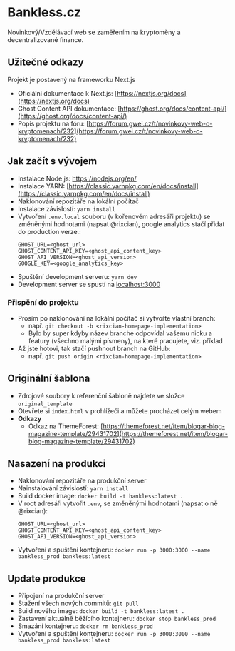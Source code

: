 # Bankless.cz
Novinkový/Vzdělávací web se zaměřením na kryptoměny a decentralizované finance.

## Užitečné odkazy
Projekt je postavený na frameworku Next.js
- Oficiální dokumentace k Next.js: [https://nextjs.org/docs](https://nextjs.org/docs)
- Ghost Content API dokumentace: [https://ghost.org/docs/content-api/](https://ghost.org/docs/content-api/)
- Popis projektu na fóru: [https://forum.gwei.cz/t/novinkovy-web-o-kryptomenach/232](https://forum.gwei.cz/t/novinkovy-web-o-kryptomenach/232)


## Jak začít s vývojem
- Instalace Node.js: https://nodejs.org/en/
- Instalace YARN: [https://classic.yarnpkg.com/en/docs/install](https://classic.yarnpkg.com/en/docs/install)
- Naklonování repozitáře na lokální počítač
- Instalace závislostí: `yarn install`
- Vytvoření `.env.local` souboru (v kořenovém adresáři projektu) se změněnými hodnotami (napsat @rixcian), google analytics stačí přidat do production verze.:
    ```dotenv
    GHOST_URL=<ghost_url>
    GHOST_CONTENT_API_KEY=<ghost_api_content_key>
    GHOST_API_VERSION=<ghost_api_version>
    GOOGLE_KEY=<google_analytics_key>
    ```
- Spuštění development serveru: `yarn dev`
- Development server se spustí na [localhost:3000](http://localhost:3000)

### Přispění do projektu
- Prosím po naklonování na lokální počítač si vytvořte vlastní branch: 
  - např. `git checkout -b <rixcian-homepage-implementation>`
  - Bylo by super kdyby název branche odpovídal vašemu nicku a featury (všechno malými písmeny), na které pracujete, viz. příklad
- Až jste hotovi, tak stačí pushnout branch na GitHub: 
  - např. `git push origin <rixcian-homepage-implementation>`



## Originální šablona
- Zdrojové soubory k referenční šabloně najdete ve složce `original_template`
- Otevřete si `index.html` v prohlížeči a můžete procházet celým webem
- **Odkazy**
  - Odkaz na ThemeForest: [https://themeforest.net/item/blogar-blog-magazine-template/29431702](https://themeforest.net/item/blogar-blog-magazine-template/29431702)


## Nasazení na produkci
- Naklonování repozitáře na produkční server
- Nainstalování závislostí: `yarn install`
- Build docker image: `docker build -t bankless:latest .`
- V root adresáři vytvořit `.env`, se změněnými hodnotami (napsat o ně @rixcian):
  ```dotenv
  GHOST_URL=<ghost_url>
  GHOST_CONTENT_API_KEY=<ghost_api_content_key>
  GHOST_API_VERSION=<ghost_api_version>
    ```
- Vytvoření a spuštění kontejneru: `docker run -p 3000:3000 --name bankless_prod bankless:latest`


## Update produkce
- Připojení na produkční server
- Stažení všech nových commitů: `git pull`
- Build nového image: `docker build -t bankless:latest .`
- Zastavení aktuálně běžícího kontejneru: `docker stop bankless_prod`
- Smazání kontejneru: `docker rm bankless_prod`
- Vytvoření a spuštění kontejneru: `docker run -p 3000:3000 --name bankless_prod bankless:latest`